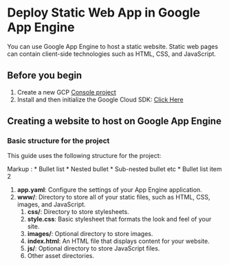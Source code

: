 # Deploy Static Web App in Google App Engine
You can use Google App Engine to host a static website. Static web pages can contain client-side technologies such as HTML, CSS, and JavaScript.

## Before you begin
1. Create a new GCP [Console project](https://console.cloud.google.com/project)
2. Install and then initialize the Google Cloud SDK: [Click Here](https://cloud.google.com/sdk/docs/)


## Creating a website to host on Google App Engine
### Basic structure for the project
This guide uses the following structure for the project:

 Markup : * Bullet list
              * Nested bullet
                  * Sub-nested bullet etc
          * Bullet list item 2
          
1. <b>app.yaml</b>: Configure the settings of your App Engine application.
1. <b>www/</b>: Directory to store all of your static files, such as HTML, CSS, images, and JavaScript.
      1. <b>css/</b>: Directory to store stylesheets.
      1. <b>style.css</b>: Basic stylesheet that formats the look and feel of your site.
      1. <b>images/</b>: Optional directory to store images.
      1. <b>index.html</b>: An HTML file that displays content for your website.
      1. <b>js/</b>: Optional directory to store JavaScript files.
      1. Other asset directories.
